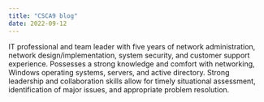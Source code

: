 ```yaml
---
title: "CSCA9 blog"
date: 2022-09-12
---
```

IT professional and team leader with five years of network administration, network design/implementation, system security, and customer support experience. Possesses a strong knowledge and comfort with networking, Windows operating systems, servers, and active directory. 
Strong leadership and collaboration skills allow for timely situational assessment, identification of major issues, and appropriate problem resolution. 
